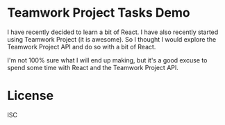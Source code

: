 # Teamwork Project Tasks Demo

I have recently decided to learn a bit of React. I have also recently started using Teamwork Project (it is awesome). So I thought I would explore the Teamwork Project API and do so with a bit of React.

I'm not 100% sure what I will end up making, but it's a good excuse to spend some time with React and the Teamwork Project API.

# License

ISC
